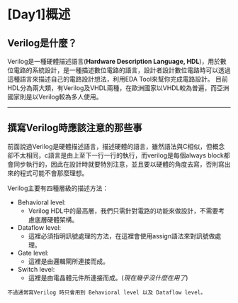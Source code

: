 # [Day1]概述
## Verilog是什麼？
Verilog是一種硬體描述語言(**Hardware Description Language, HDL**)，用於數位電路的系統設計，是一種描述數位電路的語言，設計者設計數位電路時可以透過這種語言來描述自己的電路設計想法，利用EDA Tool來幫你完成電路設計。
目前HDL分為兩大類，有Verilog及VHDL兩種，在歐洲國家以VHDL較為普遍，而亞洲國家則是以Verilog較為多人使用。

---

## 撰寫Verilog時應該注意的那些事
前面說過Verilog是硬體描述語言，描述硬體的語言，雖然語法與C相似，但概念卻不太相同，c語言是由上至下一行一行的執行，而verilog是每個always block都會同步執行的，因此在設計時就要特別注意，並且要以硬體的角度去寫，否則寫出來的程式可能不會那麼理想。

Verilog主要有四種層級的描述方法：
- Behavioral level:
  - Verilog HDL中的最高層，我們只需針對電路的功能來做設計，不需要考慮底層硬體架構。
- Dataflow level:
  - 這裡必須指明訊號處理的方法，在這裡會使用assign語法來對訊號做處理。
- Gate level:
  - 這裡是由邏輯閘所連接而成。
- Switch level:
  - 這裡是由電晶體元件所連接而成。(*現在幾乎沒什麼在用了*)

`不過通常寫Verilog 時只會用到 Behavioral level 以及 Dataflow level。`

